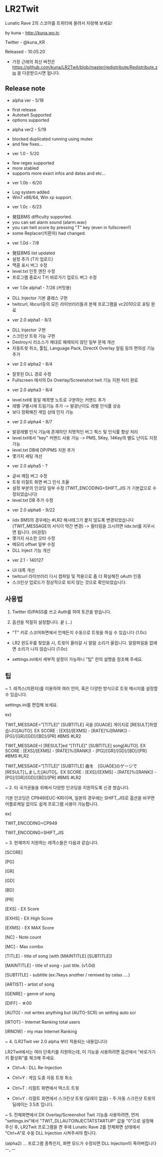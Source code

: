 ﻿LR2Twit
=======

Lunatic Rave 2의 스코어를 트위터에 올려서 자랑해 보세요!

by kuna - http://kuna.wo.tc

Twitter - @kuna_KR

Released - 10.05.20


* 가장 근래의 최신 버전은 https://github.com/kuna/LR2Twit/blob/master/redistribute/Redistribute.zip 을 다운받으시면 됩니다.


Release note
--------------
* alpha ver - 5/18
 - first release
 - Autotwit Supported
 - options supported

* alpha ver2 - 5/19
 - blocked duplicated running using mutex
 - and few fixes...

* ver 1.0 - 5/20
 - few regex supported
 - more stabled
 - supports more exact infos and datas and etc...

* ver 1.0b - 6/20
 - Log system added
 - Win7 x86/64, Win xp support.

* ver 1.0c - 6/23
 - 発狂BMS difficulty supported.
 - you can set alarm sound (alarm.wav)
 - you can twit score by pressing "T" key (even in fullscreen!)
 - some Replacer(치환자) had changed.

* ver 1.0d - 7/8
 - 発狂BMS list updated
 - 설정 추가 (T키 업로드)
 - 맥콤 표시 버그 수정
 - level.txt 인풋 엔진 수정
 - 프로그램 종료시 T키 바로가기 업로드 버그 수정

* ver 1.0e alpha1 - 7/26 (커밋용)
 - DLL Injector 기본 클래스 구현
 - twitcurl, libcurl등의 모든 라이브러리들과 본체 프로그램을 vc2010으로 포팅 완료

* ver 2.0 alpha1 - 8/3
 - DLL Injector 구현
 - 스크린샷 트윗 기능 구현
 - Destroy시 리소스가 제대로 해제되지 않던 일부 문제 개선
 - 자동트윗 취소, 툴팁, Language Pack, DirectX Overlay 알림 등의 편의성 기능 추가

* ver 2.0 alpha2 - 8/4
 - 잘못된 DLL 경로 수정
 - Fullscreen 에서의 Dx Overlay/Screenshot twit 기능 지원 처리 완료

* ver 2.0 alpha3 - 8/4
 - level.txt에 동일 제목명 노트로 구분하는 커맨드 추가
 - 레벨 구별시에 트림기능 추가 -> 발광난이도 레벨 인식률 상승
 - 보다 정확해진 게임 상태 인지 기능

* ver 2.0 alpha4 - 8/7
 - 발광레벨 인식 기능에 존재하던 치명적인 버그 픽스 및 인식률 향상 처리
 - level.txt에서 "key" 커맨드 사용 가능 -> PMS, 5Key, 14Key의 별도 난이도 지정 가능
 - level.txt DB에 DP/PMS 지원 추가
 - 몇가지 세팅 개선

* ver 2.0 alpha5 - ?
 - 글씨 깨짐 버그 수정
 - 트윗 리절트 화면 버그 인식 조율
 - 설정 부분의 인코딩 일부 수정 (TWIT_ENCODING=SHIFT_JIS 가 기본값으로 수정되었습니다)
 - level.txt DB 추가 수정

* ver 2.0 alpha6 - 9/22
 - iidx BMS의 경우에는 #LR2 해시태그가 붙지 않도록 변경되었습니다 (TWIT_MESSAGE의 서식이 약간 변경)
 -> 필터링을 끄시려면 iidx.txt를 지우시면 됩니다. (비권장)
 - 몇가지 사소한 오타 수정
 - 메모리 offset 일부 수정
 - DLL Inject 기능 개선

* ver 2.1 - 140127
 - UI 대폭 개선
 - twitcurl 라이브러리 다시 컴파일 및 적용으로 좀 더 확실해진 oAuth 인증
 - 스크린샷 업로드가 정상적으로 되지 않는 것으로 확인되었습니다.

사용법
----------------
1. Twitter ID/PASS를 쓰고 Auth를 하여 토큰을 받습니다.

2. 옵션을 적절히 설정합니다. 끝 (...)


* "T" 키로 스코어화면에서 언제든지 수동으로 트윗을 하실 수 있습니다 (1.0c)

* LR2 윈도우를 찾았을 시, 트윗이 올라갈 시 알람 소리가 울립니다. 알람파일을 없애면 소리가 나지 않습니다 (1.0c)

* settings.ini에서 세부적 설정이 가능하니 "팁" 란의 설명을 참조해 주세요.


팁
-----------
~ 1. 레겍스(치환자)를 이용하여 여러 언어, 혹은 다양한 방식으로 트윗 메시지를 설정할 수 있습니다.

settings.ini를 편집해 보세요.

ex)

TWIT_MESSAGE="[TITLE]" [SUBTITLE] 곡을 [GUAGE] 게이지로 [RESULT]하였습니다[AUTO]. EX SCORE : [EXS]/[EXMS] - [RATE]%([RANK]) - [PG]/[GR]/[GD]/[BD]/[PR] #BMS #LR2

TWIT_MESSAGE=I [RESULT]ed "[TITLE]" [SUBTITLE] song[AUTO]. EX SCORE : [EXS]/[EXMS] - [RATE]%([RANK]) - [PG]/[GR]/[GD]/[BD]/[PR] #BMS #LR2

TWIT_MESSAGE="[TITLE]" [SUBTITLE] 曲を　[GUAGE]のゲージで　[RESULT]しました[AUTO]。EX SCORE : [EXS]/[EXMS] - [RATE]%([RANK]) - [PG]/[GR]/[GD]/[BD]/[PR] #BMS #LR2

~ 2. 타 국가권들을 위해서 다양한 인코딩을 지원하도록 신경 썼습니다.

기본 인코딩은 CP949(EUC-KR)이며, 일본의 경우에는 SHIFT_JIS로 옵션을 바꾸면 어플로케일 없이도 쉽게 프로그램 사용이 가능합니다.

ex)

TWIT_ENCODING=CP949

TWIT_ENCODING=SHIFT_JIS

~ 3. 현재까지 지원하는 레겍스들은 다음과 같습니다.

[SCORE]

[PG]

[GR]

[GD]

[BD]

[PR]

[EXS] - EX Score

[EXHS] - EX High Score

[EXMS] - EX MAX Score

[NC] - Note count

[MC] - Max combo

[TITLE] - title of song (with [MAINTITLE] [SUBTITLE])

[MAINTITLE] - title of song - just title. (v1.0d)

[SUBTITLE] - subtitle (ex:7keys another / remixed by celas ....)

[ARTIST] - artist of song

[GENRE] - genre of song

[DIFF] - ☆00

[AUTO] - not writes anything but (AUTO-SCR) on setting auto scr

[IRTOT] - Internet Ranking total users

[IRNOW] - my max Internet Ranking

~ 4. (LR2Twit ver 2.0 alpha 부터 적용되는 내용입니다)

 LR2Twit에서는 여러 단축키를 지원하는데, 이 기능을 사용하려면 옵션에서 "바로가기 키 활성화"를 체크해 주세요.

* Ctrl+A : DLL Re-Injection

* Ctrl+Y : 게임 도중 자동 트윗 취소

* Ctrl+T : 리절트 화면에서 텍스트 트윗

* Ctrl+Y : 리절트 화면에서 스크린샷 트윗 (딜레이 없음) - 주:자동 스크린샷 트윗의 딜레이는 3.5초 입니다.

~ 5. 전체화면에서 DX Overlay/Screenshot Twit 기능을 사용하려면, 먼저 "settings.ini"에서 "TWIT_DLLAUTOINJECTATSTARTUP" 값을 "0"으로 설정해 주신 후, LR2Twit 프로그램을 켠 후에 Lunatic Rave 2를 전체화면 상태에서 "Ctrl+A"로 수동 DLL Injection 시켜주셔야 합니다.

(alpha2) ... 프로그램 종특인지, 화면 모드가 수정되면 DLL Injection이 죽어버립니다 ㅡ,.ㅡ
